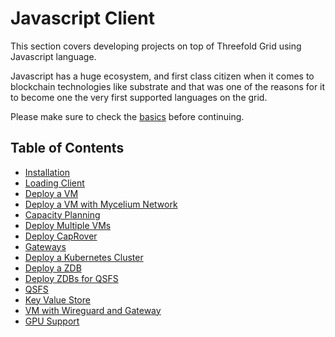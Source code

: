 <h1> Javascript Client </h1>

This section covers developing projects on top of Threefold Grid using Javascript language.

Javascript has a huge ecosystem, and first class citizen when it comes to blockchain technologies like substrate and that was one of the reasons for it to become one the very first supported languages on the grid.

Please make sure to check the [basics](../../system_administrators/getstarted/tfgrid3_getstarted.md) before continuing.

<h2> Table of Contents </h2>

- [Installation](./grid3_javascript_installation.md)
- [Loading Client](./grid3_javascript_loadclient.md)
- [Deploy a VM](./grid3_javascript_vm.md)
- [Deploy a VM with Mycelium Network](./grid3_javascript_vm_with_mycelium_network.md)
- [Capacity Planning](./grid3_javascript_capacity_planning.md)
- [Deploy Multiple VMs](./grid3_javascript_vms.md)
- [Deploy CapRover](./grid3_javascript_caprover.md)
- [Gateways](./grid3_javascript_vm_gateways.md)
- [Deploy a Kubernetes Cluster](./grid3_javascript_kubernetes.md)
- [Deploy a ZDB](./grid3_javascript_zdb.md)
- [Deploy ZDBs for QSFS](./grid3_javascript_qsfs_zdbs.md)
- [QSFS](./grid3_javascript_qsfs.md)
- [Key Value Store](./grid3_javascript_kvstore.md)
- [VM with Wireguard and Gateway](./grid3_wireguard_gateway.md)
- [GPU Support](./grid3_javascript_gpu_support.md)
